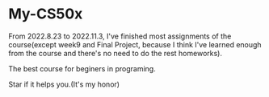 # My-CS50x
From 2022.8.23 to 2022.11.3, I've finished most assignments of the course(except week9 and Final Project, because I think I've learned enough from the course and there's no need to do the rest homeworks).

The best course for beginers in programing.

Star if it helps you.(It's my honor)
